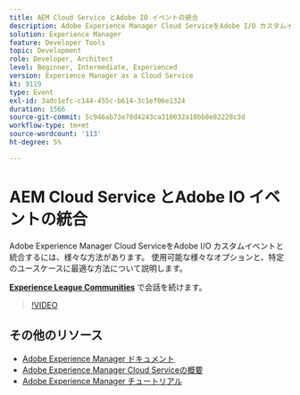 ```yaml
---
title: AEM Cloud Service とAdobe IO イベントの統合
description: Adobe Experience Manager Cloud ServiceをAdobe I/O カスタムイベントと統合するには、様々な方法があります。 使用可能な様々なオプションと、特定のユースケースに最適な方法について説明します。
solution: Experience Manager
feature: Developer Tools
topic: Development
role: Developer, Architect
level: Beginner, Intermediate, Experienced
version: Experience Manager as a Cloud Service
kt: 9119
type: Event
exl-id: 3adc1efc-c144-455c-b614-3c1ef06e1324
duration: 1566
source-git-commit: 5c946ab73e78d4243ca310032a10bb8e82228c3d
workflow-type: tm+mt
source-wordcount: '113'
ht-degree: 5%

---
```


# AEM Cloud Service とAdobe IO イベントの統合

Adobe Experience Manager Cloud ServiceをAdobe I/O カスタムイベントと統合するには、様々な方法があります。 使用可能な様々なオプションと、特定のユースケースに最適な方法について説明します。

**[Experience League Communities](https://adobe.ly/3ij0O1W)** で会話を続けます。

>[!VIDEO](https://video.tv.adobe.com/v/337529/?quality=12&learn=on&hidetitle=true)

## その他のリソース

- [Adobe Experience Manager ドキュメント ](https://experienceleague.adobe.com/docs/experience-manager-cloud-service.html?lang=ja)
- [Adobe Experience Manager Cloud Serviceの概要 ](https://experienceleague.adobe.com/docs/experience-manager-cloud-service/overview/home.html?lang=ja)
- [Adobe Experience Manager チュートリアル](https://experienceleague.adobe.com/docs/experience-manager-tutorials.html?lang=ja)
